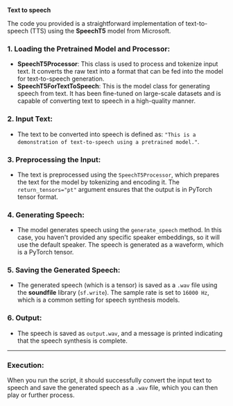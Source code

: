 **Text to speech**

The code you provided is a straightforward implementation of text-to-speech (TTS) using the **SpeechT5** model from Microsoft.

### **1. Loading the Pretrained Model and Processor:**
- **SpeechT5Processor**: This class is used to process and tokenize input text. It converts the raw text into a format that can be fed into the model for text-to-speech generation.
- **SpeechT5ForTextToSpeech**: This is the model class for generating speech from text. It has been fine-tuned on large-scale datasets and is capable of converting text to speech in a high-quality manner.

### **2. Input Text:**
- The text to be converted into speech is defined as: `"This is a demonstration of text-to-speech using a pretrained model."`.

### **3. Preprocessing the Input:**
- The text is preprocessed using the `SpeechT5Processor`, which prepares the text for the model by tokenizing and encoding it. The `return_tensors="pt"` argument ensures that the output is in PyTorch tensor format.

### **4. Generating Speech:**
- The model generates speech using the `generate_speech` method. In this case, you haven't provided any specific speaker embeddings, so it will use the default speaker. The speech is generated as a waveform, which is a PyTorch tensor.

### **5. Saving the Generated Speech:**
- The generated speech (which is a tensor) is saved as a `.wav` file using the **soundfile** library (`sf.write`). The sample rate is set to `16000 Hz`, which is a common setting for speech synthesis models.

### **6. Output:**
- The speech is saved as `output.wav`, and a message is printed indicating that the speech synthesis is complete.

---


### **Execution:**
When you run the script, it should successfully convert the input text to speech and save the generated speech as a `.wav` file, which you can then play or further process.
